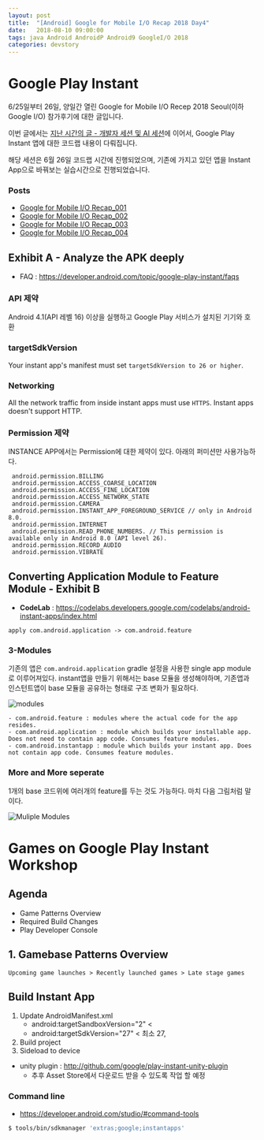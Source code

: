 ```yaml
---
layout: post
title:  "[Android] Google for Mobile I/O Recap 2018 Day4"
date:   2018-08-10 09:00:00
tags: java Android AndroidP Android9 GoogleI/O 2018
categories: devstory
---
```

# Google Play Instant

6/25일부터 26일, 양일간 열린 Google for Mobile I/O Recep 2018 Seoul(이하 Google I/O) 참가후기에 대한 글입니다.

이번 글에서는 [지난 시간의 글 - 개발자 세션 및 AI 세션](h/devstory/2018/08/10/GoogleIOMobile-2018-Day3/)에 이어서, Google Play Instant 앱에 대한 코드랩 내용이 다뤄집니다.

해당 세션은 6월 26일 코드랩 시간에 진행되었으며, 기존에 가지고 있던 앱을 Instant App으로 바꿔보는 실습시간으로 진행되었습니다.

### Posts
- [Google for Mobile I/O Recap_001](/devstory/2018/08/10/GoogleIOMobile-2018-Day1/) <br/>
- [Google for Mobile I/O Recap_002](/devstory/2018/08/10/GoogleIOMobile-2018-Day2/) <br/>
- [Google for Mobile I/O Recap_003](/devstory/2018/08/10/GoogleIOMobile-2018-Day3/) <br/>
- [Google for Mobile I/O Recap_004](/devstory/2018/08/10/GoogleIOMobile-2018-Day4/) <br/>



## Exhibit A - Analyze the APK deeply

- FAQ : https://developer.android.com/topic/google-play-instant/faqs


### API 제약
Android 4.1(API 레벨 16) 이상을 실행하고 Google Play 서비스가 설치된 기기와 호환


### targetSdkVersion
Your instant app's manifest must set `targetSdkVersion to 26 or higher`.


### Networking
All the network traffic from inside instant apps must use `HTTPS`. Instant apps doesn't support HTTP.

### Permission 제약
INSTANCE APP에서는 Permission에 대한 제약이 있다.
아래의 퍼미션만 사용가능하다.

```
 android.permission.BILLING
 android.permission.ACCESS_COARSE_LOCATION
 android.permission.ACCESS_FINE_LOCATION
 android.permission.ACCESS_NETWORK_STATE
 android.permission.CAMERA
 android.permission.INSTANT_APP_FOREGROUND_SERVICE // only in Android 8.0.
 android.permission.INTERNET
 android.permission.READ_PHONE_NUMBERS. // This permission is available only in Android 8.0 (API level 26).
 android.permission.RECORD_AUDIO
 android.permission.VIBRATE
```





## Converting Application Module to Feature Module - Exhibit B

- **CodeLab** : https://codelabs.developers.google.com/codelabs/android-instant-apps/index.html


```
apply com.android.application -> com.android.feature
```

### 3-Modules
기존의 앱은 `com.android.application` gradle 설정을 사용한 single app module로 이루어져있다.
instant앱을 만들기 위해서는 base 모듈을 생성해야하며, 기존앱과 인스턴트앱이 base 모듈을 공유하는 형태로 구조 변화가 필요하다.

![modules](https://codelabs.developers.google.com/codelabs/android-instant-apps/img/732de5f26beedbff.png)

```
- com.android.feature : modules where the actual code for the app resides.
- com.android.application : module which builds your installable app. Does not need to contain app code. Consumes feature modules.
- com.android.instantapp : module which builds your instant app. Does not contain app code. Consumes feature modules.
```


### More and More seperate
1개의 base 코드위에 여러개의 feature를 두는 것도 가능하다. 마치 다음 그림처럼 말이다.

![Muliple Modules](https://codelabs.developers.google.com/codelabs/android-multi-feature-instant-app/img/fe90bb64322ffae0.png)



# Games on Google Play Instant Workshop

## Agenda
- Game Patterns Overview
- Required Build Changes
- Play Developer Console


## 1. Gamebase Patterns Overview
```
Upcoming game launches > Recently launched games > Late stage games
```



## Build Instant App
1. Update AndroidManifest.xml
    - android:targetSandboxVersion="2"       < <manifest />
    - android:targetSdkVersion="27"          < 최소 27, <uses-sdk />
2. Build project
3. Sideload to device


- unity plugin : http://github.com/google/play-instant-unity-plugin
    - 추후 Asset Store에서 다운로드 받을 수 있도록 작업 할 예정



### Command line
- https://developer.android.com/studio/#command-tools

```sh
$ tools/bin/sdkmanager 'extras;google;instantapps'
```